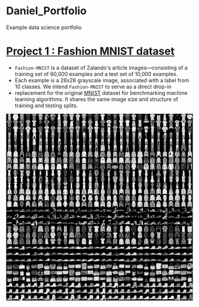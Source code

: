 # Daniel_Portfolio
Example data science portfolio

# [Project 1 :  Fashion MNIST dataset](https://github.com/DanielWeller/-Fashion-MNIST-/blob/master/Fashion_MNIST.ipynb)
* `Fashion-MNIST` is a dataset of Zalando's article images—consisting of a training set of 60,000 examples and a test set of 10,000   examples. 
* Each example is a 28x28 grayscale image, associated with a label from 10 classes. We intend `Fashion-MNIST` to serve as a direct drop-in 
* replacement for the original [MNIST](http://yann.lecun.com/exdb/mnist/) dataset for benchmarking machine learning algorithms. It shares the same image size and structure of  training and testing splits.


![](https://github.com/DanielWeller/Daniel_Portfolio/blob/master/images/fashion-mnist.png)
